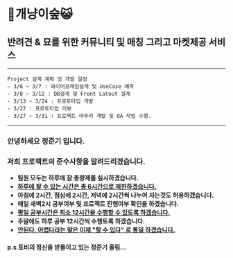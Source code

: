 # 🐶개냥이숲😺
## 반려견 & 묘를 위한 커뮤니티 및 매칭 그리고 마켓제공 서비스
<hr>

    Project 설계 계획 및 개발 일정
    - 3/6 ~ 3/7 : 와이어프레임설계 및 UseCase 예측
    - 3/8 ~ 3/12 : DB설계 및 Front Latout 설계
    - 3/13 ~ 3/24 : 프로토타입 개발
    - 3/27 : 프로토타입 리뷰
    - 3/27 ~ 3/31 : 프로젝트 마무리 개발 및 QA 작업 수행.
 

<hr>



### 안녕하세요 정준기 입니다.

### 저희 프로젝트의 준수사항을 알려드리겠습니다.

<b>
<ul>
    <li>팀원 모두는 하루에 잠 총량제를 실시하겠습니다.</li>
    <li><u>하루에 잘 수 있는 시간은 총 6시간으로 제한하겠습니다.</u></li>
    <li>아침에 2시간, 점심에 2시간, 저녁에 2시간씩 나누어 자는것도 허용하겠습니다.</li>
    <li>매일 새벽2시 공부여부 및 프로젝트 진행여부 확인을 하겠습니다.</li>
    <li><u>평일 공부시간은 최소 12시간을 수행할 수 있도록 하겠습니다.</u></li>
    <li>주말에도 하루 공부 12시간씩 수행토록 하겠습니다.</li>
    <li><u>안된다, 어렵다라는 말은 이제 "할 수 있다" 로 통일 하겠습니다.</u>
</ul>
</b>



#### p.s 토비의 정신을 받들이고 있는 정준기 올림...
